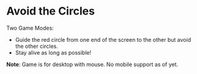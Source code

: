 # Avoid the Circles

Two Game Modes:

- Guide the red circle from one end of the screen to the other but avoid the other circles.
- Stay alive as long as possible!

**Note**: Game is for desktop with mouse. No mobile support as of yet.
